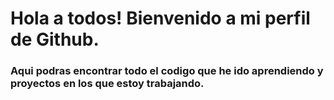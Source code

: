 # Hola a todos! Bienvenido a mi perfil de Github.

### Aqui podras encontrar todo el codigo que he ido aprendiendo y proyectos en los que estoy trabajando.
